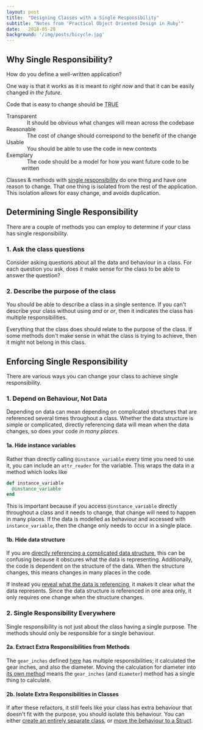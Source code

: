 ```yaml
---
layout: post
title:  "Designing Classes with a Single Responsibility"
subtitle: "Notes from 'Practical Object Oriented Design in Ruby'"
date:   2018-05-28
background: '/img/posts/bicycle.jpg'
---
```


## Why Single Responsibility?

How do you define a well-written application?

One way is that it works as it is meant to _right now_ and that it can be
easily changed _in the future_.

Code that is easy to change should be <abbr title="Transparent Reasonable Usable Exemplary">TRUE</abbr>

<dl>
  <dt>Transparent</dt>
  <dd>&emsp;It should be obvious what changes will mean across the codebase</dd>

  <dt>Reasonable</dt>
  <dd>&emsp;The cost of change should correspond to the benefit of the change</dd>

  <dt>Usable</dt>
  <dd>&emsp;You should be able to use the code in new contexts</dd>

  <dt>Exemplary</dt>
  <dd>&emsp;The code should be a model for how you want future code to be written</dd>
</dl>

Classes & methods with [single responsibility](https://en.wikipedia.org/wiki/Single_responsibility_principle) do one thing and have one reason to change. That one thing is
isolated from the rest of the application. This isolation allows for easy
change, and avoids duplication.

## Determining Single Responsibility
There are a couple of methods you can employ to determine if your class has
single responsibility.

### 1. Ask the class questions

Consider asking questions about all the data and behaviour in a class. For each
question you ask, does it make sense for the class to be able to answer the
question?

### 2. Describe the purpose of the class

You should be able to describe a class in a single sentence. If you can't
describe your class without using _and_ or _or_, then it indicates
the class has multiple responsibilities.

Everything that the class does should relate to the purpose of the class. If
some methods don't make sense in what the class is trying to achieve, then it
might not belong in this class.

## Enforcing Single Responsibility
There are various ways you can change your class to achieve single responsibility.

### 1. Depend on Behaviour, Not Data
Depending on data can mean depending on complicated structures that are
referenced several times throughout a class. Whether the data structure is
simple or complicated, directly referencing data will mean when the data changes,
so does your code _in many places_.

#### 1a. Hide instance variables
Rather than directly calling `@instance_variable` every time you need to use it,
you can include an `attr_reader` for the variable. This wraps the data in a
method which looks like

```ruby
def instance_variable
  @instance_variable
end
```

This is important because if you access `@instance_variable` directly throughout
a class and it needs to change, that change will need to happen in many
places. If the data is modelled as behaviour and accessed with `instance_variable`,
then the change only needs to occur in a single place.

#### 1b. Hide data structure

If you are [directly referencing a complicated data structure](https://github.com/skmetz/poodr/blob/8d93843ff40f16eb158d20d2702a7e7b27961341/chapter_2.rb#L104-L117),
this can be confusing because it obscures what the data is representing.
Additionally, the code is dependent on the structure of the data. When the
structure changes, this means changes in many places in the code.

If instead you [reveal what the data is referencing](https://github.com/skmetz/poodr/blob/8d93843ff40f16eb158d20d2702a7e7b27961341/chapter_2.rb#L124-L141),
it makes it clear what the data represents. Since the data structure is
referenced in one area only, it only requires one change when the structure
changes.

### 2. Single Responsibility Everywhere
Single responsibility is not just about the class having a single purpose. The
methods should only be responsible for a single behaviour.

#### 2a. Extract Extra Responsibilities from Methods
The `gear_inches` defined [here](https://github.com/skmetz/poodr/blob/master/chapter_2.rb#L160)
has multiple responsibilities; it calculated the gear inches, and also the diameter.
Moving the calculation for diameter into [its own method](https://github.com/skmetz/poodr/blob/master/chapter_2.rb#L167) means
the `gear_inches` (and `diameter`) method has a single thing to calculate.

#### 2b. Isolate Extra Responsibilities in Classes
If after these refactors, it still feels like your class has extra behaviour
that doesn't fit with the purpose, you should isolate this behaviour. You can either
[create an entirely separate class](https://github.com/skmetz/poodr/blob/master/chapter_2.rb#L199),
or [move the behaviour to a Struct](https://github.com/skmetz/poodr/blob/master/chapter_2.rb#L175).
